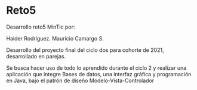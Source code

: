 # Reto5
Desarrollo reto5 MinTic por:

Haider Rodríguez.
Mauricio Camargo S.

Desarrollo del proyecto final del ciclo dos para cohorte de 2021, desarrollado en parejas.

Se busca hacer uso de todo lo aprendido durante el ciclo 2 y realizar una aplicación que integre Bases de datos, una interfaz gráfica y programación en Java, bajo el patrón de diseño Modelo-Vista-Controlador

